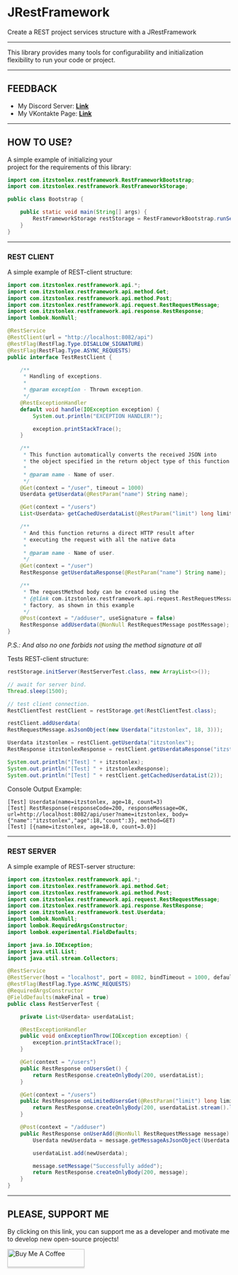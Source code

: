 # JRestFramework
Create a REST project services structure with a JRestFramework

---

This library provides many tools for configurability 
and initialization flexibility to run your code or project.

---

## FEEDBACK

- My Discord Server: **[Link](https://discord.gg/GmT9pUy8af)**
- My VKontakte Page: **[Link](https://vk.com/itzstonlex)**

---

## HOW TO USE?

A simple example of initializing your<br>
project for the requirements of this library:

```java
import com.itzstonlex.restframework.RestFrameworkBootstrap;
import com.itzstonlex.restframework.RestFrameworkStorage;

public class Bootstrap {

    public static void main(String[] args) {
        RestFrameworkStorage restStorage = RestFrameworkBootstrap.runServices(Bootstrap.class);
    }
}
```

---

### REST CLIENT

A simple example of REST-client structure:

```java
import com.itzstonlex.restframework.api.*;
import com.itzstonlex.restframework.api.method.Get;
import com.itzstonlex.restframework.api.method.Post;
import com.itzstonlex.restframework.api.request.RestRequestMessage;
import com.itzstonlex.restframework.api.response.RestResponse;
import lombok.NonNull;

@RestService
@RestClient(url = "http://localhost:8082/api")
@RestFlag(RestFlag.Type.DISALLOW_SIGNATURE)
@RestFlag(RestFlag.Type.ASYNC_REQUESTS)
public interface TestRestClient {

    /**
     * Handling of exceptions.
     *
     * @param exception - Thrown exception.
     */
    @RestExceptionHandler
    default void handle(IOException exception) {
        System.out.println("EXCEPTION HANDLER!");

        exception.printStackTrace();
    }

    /**
     * This function automatically converts the received JSON into
     * the object specified in the return object type of this function (Userdata)
     *
     * @param name - Name of user.
     */
    @Get(context = "/user", timeout = 1000)
    Userdata getUserdata(@RestParam("name") String name);

    @Get(context = "/users")
    List<Userdata> getCachedUserdataList(@RestParam("limit") long limit);

    /**
     * And this function returns a direct HTTP result after
     * executing the request with all the native data
     *
     * @param name - Name of user.
     */
    @Get(context = "/user")
    RestResponse getUserdataResponse(@RestParam("name") String name);

    /**
     * The requestMethod body can be created using the
     * {@link com.itzstonlex.restframework.api.request.RestRequestMessage}
     * factory, as shown in this example
     */
    @Post(context = "/adduser", useSignature = false)
    RestResponse addUserdata(@NonNull RestRequestMessage postMessage);
}
```

_P.S.: And also no one forbids not using the method signature at all_

Tests REST-client structure:
```java
restStorage.initServer(RestServerTest.class, new ArrayList<>());

// await for server bind.
Thread.sleep(1500);

// test client connection.
RestClientTest restClient = restStorage.get(RestClientTest.class);

restClient.addUserdata(
RestRequestMessage.asJsonObject(new Userdata("itzstonlex", 18, 3)));

Userdata itzstonlex = restClient.getUserdata("itzstonlex");
RestResponse itzstonlexResponse = restClient.getUserdataResponse("itzstonlex");

System.out.println("[Test] " + itzstonlex);
System.out.println("[Test] " + itzstonlexResponse);
System.out.println("[Test] " + restClient.getCachedUserdataList(2));
```
Console Output Example:
```shell
[Test] Userdata(name=itzstonlex, age=18, count=3)
[Test] RestResponse(responseCode=200, responseMessage=OK, url=http://localhost:8082/api/user?name=itzstonlex, body={"name":"itzstonlex","age":18,"count":3}, method=GET)
[Test] [{name=itzstonlex, age=18.0, count=3.0}]
```
---

### REST SERVER

A simple example of REST-server structure:

```java
import com.itzstonlex.restframework.api.*;
import com.itzstonlex.restframework.api.method.Get;
import com.itzstonlex.restframework.api.method.Post;
import com.itzstonlex.restframework.api.request.RestRequestMessage;
import com.itzstonlex.restframework.api.response.RestResponse;
import com.itzstonlex.restframework.test.Userdata;
import lombok.NonNull;
import lombok.RequiredArgsConstructor;
import lombok.experimental.FieldDefaults;

import java.io.IOException;
import java.util.List;
import java.util.stream.Collectors;

@RestService
@RestServer(host = "localhost", port = 8082, bindTimeout = 1000, defaultContext = "/api")
@RestFlag(RestFlag.Type.ASYNC_REQUESTS)
@RequiredArgsConstructor
@FieldDefaults(makeFinal = true)
public class RestServerTest {

    private List<Userdata> userdataList;

    @RestExceptionHandler
    public void onExceptionThrow(IOException exception) {
        exception.printStackTrace();
    }

    @Get(context = "/users")
    public RestResponse onUsersGet() {
        return RestResponse.createOnlyBody(200, userdataList);
    }

    @Get(context = "/users")
    public RestResponse onLimitedUsersGet(@RestParam("limit") long limit) {
        return RestResponse.createOnlyBody(200, userdataList.stream().limit(limit).collect(Collectors.toList()));
    }

    @Post(context = "/adduser")
    public RestResponse onUserAdd(@NonNull RestRequestMessage message) {
        Userdata newUserdata = message.getMessageAsJsonObject(Userdata.class);

        userdataList.add(newUserdata);

        message.setMessage("Successfully added");
        return RestResponse.createOnlyBody(200, message);
    }
}
```
---

## PLEASE, SUPPORT ME


By clicking on this link, you can support me as a 
developer and motivate me to develop new open-source projects!

<a href="https://www.buymeacoffee.com/itzstonlex" target="_blank"><img src="https://www.buymeacoffee.com/assets/img/custom_images/orange_img.png" alt="Buy Me A Coffee" style="height: 41px !important;width: 174px !important;box-shadow: 0px 3px 2px 0px rgba(190, 190, 190, 0.5) !important;-webkit-box-shadow: 0px 3px 2px 0px rgba(190, 190, 190, 0.5) !important;" ></a>
